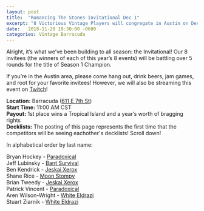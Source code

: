 ```yaml
---
layout: post
title:  "Romancing The Stones Invitational Dec 1"
excerpt: "8 Victorious Vintage Players will congregate in Austin on Dec 1 to determine who is best. Join us for the stream Saturday Morning!"
date:   2018-11-28 19:30:00 -0600
categories: Vintage Barracuda
---
```


Alright, it’s what we’ve been building to all season: the Invitational! Our 8 invitees (the winners of each of this year’s 8 events) will be battling over 5 rounds for the title of Season 1 Champion.

If you’re in the Austin area, please come hang out, drink beers, jam games, and root for your favorite invitees! However, we will also be streaming this event on [Twitch](https://www.twitch.tv/romancingthestones)!

**Location:** Barracuda ([611 E 7th St](https://goo.gl/maps/bWQtEZs6gjp))   
**Start Time:** 11:00 AM CST   
**Payout:** 1st place wins a Tropical Island and a year’s worth of bragging rights   
**Decklists:** The posting of this page represents the first time that the competitors will be seeing eachother's decklists! Scroll down!   

In alphabetical order by last name:


Bryan Hockey - [Paradoxical](https://www.mtggoldfish.com/deck/1491338)   
Jeff Lubinsky - [Bant Survival](https://www.mtggoldfish.com/deck/1491349)   
Ben Kendrick - [Jeskai Xerox](https://www.mtggoldfish.com/deck/1491335)   
Shane Rice - [Moon Stompy](https://www.mtggoldfish.com/deck/1491347)   
Brian Tweedy - [Jeskai Xerox](https://www.mtggoldfish.com/deck/1491337)   
Patrick Vincent - [Paradoxical](https://www.mtggoldfish.com/deck/1491350)   
Aren Wilson-Wright - [White Eldrazi](https://www.mtggoldfish.com/deck/1491341)   
Stuart Ziarnik - [White Eldrazi](https://www.mtggoldfish.com/deck/1491346)   